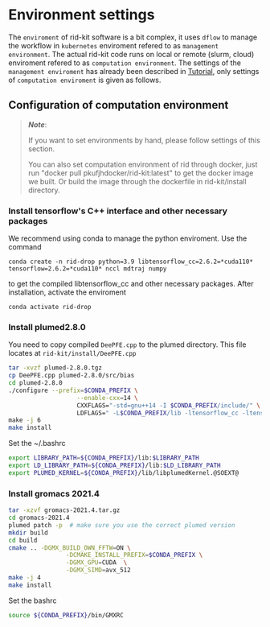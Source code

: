 # Environment settings

The `enviroment` of rid-kit software is a bit complex, it uses `dflow` to manage the workflow in `kubernetes` enviroment refered to as `management environment`. The actual rid-kit code runs on local or remote (slurm, cloud) enviroment refered to as `computation environment`. The settings of the `management enviroment` has already been described in [Tutorial](tutorial.ipynb), only settings of `computation enviroment` is given as follows.

## Configuration of computation environment
> ***Note***:
> 
> If you want to set environments by hand, please follow settings of this section. 
>
> You can also set computation environment of rid through docker, just run "docker pull pkufjhdocker/rid-kit:latest" to get the docker image we built. Or build the image through the dockerfile in rid-kit/install directory.

### Install tensorflow's C++ interface and other necessary packages
We recommend using conda to manage the python enviroment. 
Use the command
```
conda create -n rid-drop python=3.9 libtensorflow_cc=2.6.2=*cuda110* tensorflow=2.6.2=*cuda110* nccl mdtraj numpy
```
to get the compiled libtensorflow_cc and other necessary packages.
After installation, activate the enviroment
```
conda activate rid-drop
```

### Install plumed2.8.0
You need to copy compiled `DeePFE.cpp` to the plumed directory. This file locates at `rid-kit/install/DeePFE.cpp`
```bash
tar -xvzf plumed-2.8.0.tgz
cp DeePFE.cpp plumed-2.8.0/src/bias
cd plumed-2.8.0
./configure --prefix=$CONDA_PREFIX \
                   --enable-cxx=14 \
                   CXXFLAGS="-std=gnu++14 -I $CONDA_PREFIX/include/" \
                   LDFLAGS=" -L$CONDA_PREFIX/lib -ltensorflow_cc -ltensorflow_framework -Wl,-rpath=$CONDA_PREFIX/lib/" \
make -j 6
make install
```
Set the ~/.bashrc
```bash
export LIBRARY_PATH=${CONDA_PREFIX}/lib:$LIBRARY_PATH
export LD_LIBRARY_PATH=${CONDA_PREFIX}/lib:$LD_LIBRARY_PATH
export PLUMED_KERNEL=${CONDA_PREFIX}/lib/libplumedKernel.@SOEXT@
```

### Install gromacs 2021.4

```bash
tar -xzvf gromacs-2021.4.tar.gz
cd gromacs-2021.4
plumed patch -p  # make sure you use the correct plumed version
mkdir build
cd build
cmake .. -DGMX_BUILD_OWN_FFTW=ON \
                -DCMAKE_INSTALL_PREFIX=$CONDA_PREFIX \
                -DGMX_GPU=CUDA  \
                -DGMX_SIMD=avx_512
make -j 4
make install
```
Set the bashrc
```bash
source ${CONDA_PREFIX}/bin/GMXRC
```
